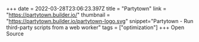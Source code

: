 +++
date = 2022-03-28T23:06:23.397Z
title = "Partytown"
link = "https://partytown.builder.io/"
thumbnail = "https://partytown.builder.io/partytown-logo.svg"
snippet="Partytown - Run third-party scripts from a web worker"
tags = ["optimization"]
+++
Open Source
